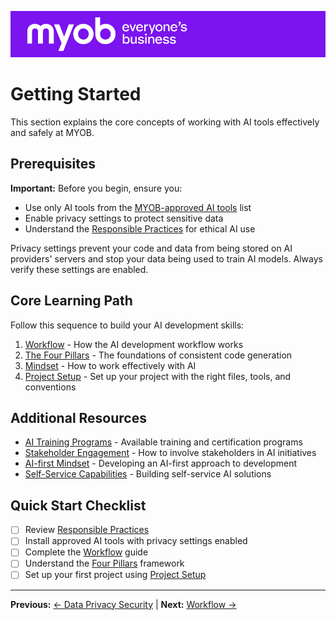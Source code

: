![MYOB Banner](../../assets/images/myob-banner.png)

# Getting Started

This section explains the core concepts of working with AI tools effectively and safely at MYOB.

## Prerequisites

**Important:** Before you begin, ensure you:

- Use only AI tools from the [MYOB-approved AI tools](../appendix/MYOB-approved-tools.md) list
- Enable privacy settings to protect sensitive data
- Understand the [Responsible Practices](../responsible-practices/README.md) for ethical AI use

Privacy settings prevent your code and data from being stored on AI providers' servers and stop your data being used to train AI models. Always verify these settings are enabled.

## Core Learning Path

Follow this sequence to build your AI development skills:

1. [Workflow](workflow.md) - How the AI development workflow works
2. [The Four Pillars](the-four-pillars.md) - The foundations of consistent code generation
3. [Mindset](ai-working-mindset.md) - How to work effectively with AI
4. [Project Setup](project-setup.md) - Set up your project with the right files, tools, and conventions

## Additional Resources

- [AI Training Programs](ai-training-programs.md) - Available training and certification programs
- [Stakeholder Engagement](stakeholder-engagement.md) - How to involve stakeholders in AI initiatives
- [AI-first Mindset](ai-first-mindset.md) - Developing an AI-first approach to development
- [Self-Service Capabilities](self-service-capabilities.md) - Building self-service AI solutions

## Quick Start Checklist

- [ ] Review [Responsible Practices](../responsible-practices/README.md)
- [ ] Install approved AI tools with privacy settings enabled
- [ ] Complete the [Workflow](workflow.md) guide
- [ ] Understand the [Four Pillars](the-four-pillars.md) framework
- [ ] Set up your first project using [Project Setup](project-setup.md)

---

**Previous:** [← Data Privacy Security](../responsible-practices/data-privacy-security.md) | **Next:** [Workflow →](workflow.md)
